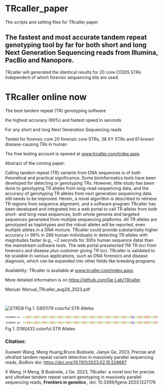 # TRcaller_paper
The scripts and setting files for TRcaller paper
## The fastest and most accurate tandem repeat genotyping tool by far for both short and long Next Generation Sequencing reads from Illumina, PacBio and Nanopore.

TRcaller will generated the identical results for 20 core CODIS STRs independent of which forensic sequencing kits are used. 


# TRcaller online now

The best tandem repeat (TR) genotyping software  

the highest accuracy (99%) and fastest speed in seconds

For any short and long Next Generation Sequencing reads 

Tested for forensic core 20 forensic core STRs, 38 XY STRs and 61 known disease-causing TRs in human

The free testing account is opened at www.trcaller.com/index.aspx

Abstract of the coming paper:

Calling tandem repeat (TR) variants from DNA sequences is of both theoretical and practical significance. Some bioinformatics tools have been developed for detecting or genotyping TRs. However, little study has been done to genotyping TR alleles from long-read sequencing data, and the accuracy of genotyping TR alleles from next generation sequencing data still needs to be improved. Herein, a novel algorithm is described to retrieve TR regions from sequence alignment, and a software program TRcaller has been developed and integrated into a web portal to call TR alleles from both short- and long-read sequences, both whole genome and targeted sequences generated from multiple sequencing platforms. All TR alleles are genotyped as haplotypes and the robust alleles will be reported, even multiple alleles in a DNA mixture. TRcaller could provide substantially higher accuracy (> 99% in 289 human individuals) in detecting TR alleles with magnitudes faster (e.g., ~2 seconds for 300x human sequence data) than the mainstream software tools. The web portal preselected 119 TR loci from forensics and disease plus customer giving TR loci. TRcaller is validated to be scalable in various applications, such as DNA forensics and disease diagnosis, which can be expanded into other fields like breeding programs.

Availability: TRcaller is available at www.trcaller.com/index.aspx.

More detailed information is on https://github.com/Ge-Lab/TRcaller  

Manual: Manual_TRcaller_aug28_2023.pdf

<br/>

![STRD8](D8_colorAllele3.png)  Fig 1. D8S1179 colorful STR Alleles
<br/>

![STRD19](D19_colorAllele.png)  Fig 1. D19S433 colorful STR Alleles



### <B> Citation:</B>

Xuewen Wang, Meng Huang,Bruce Budowle, Jianye Ge, 2023, Precise and ultrafast tandem repeat variant detection in massively parallel sequencing reads, BioRxiv
doi: https://doi.org/10.1101/2023.02.15.528687

X Wang, H Meng, B Budowle, J Ge. 2023, TRcaller: a novel tool for precise and ultrafast tandem repeat variant genotyping in massively parallel sequencing reads, 
<B> Frontiers in genetics </B> , doi: 10.3389/fgene.2023.1227176
